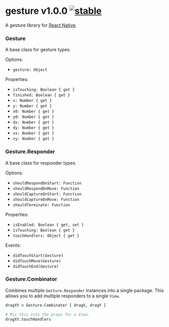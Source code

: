 
# gesture v1.0.0 [![stable](http://badges.github.io/stability-badges/dist/stable.svg)](http://github.com/badges/stability-badges)

A gesture library for [React Native](http://github.com/facebook/react-native).

### Gesture

A base class for gesture types.

Options:

- `gesture: Object`

Properties:

- `isTouching: Boolean { get }`
- `finished: Boolean { get }`
- `x: Number { get }`
- `y: Number { get }`
- `x0: Number { get }`
- `y0: Number { get }`
- `dx: Number { get }`
- `dy: Number { get }`
- `vx: Number { get }`
- `vy: Number { get }`

### Gesture.Responder

A base class for responder types.

Options:

- `shouldRespondOnStart: Function`
- `shouldRespondOnMove: Function`
- `shouldCaptureOnStart: Function`
- `shouldCaptureOnMove: Function`
- `shouldTerminate: Function`

Properties:

- `isEnabled: Boolean { get, set }`
- `isTouching: Boolean { get }`
- `touchHandlers: Object { get }`

Events:

- `didTouchStart(Gesture)`
- `didTouchMove(Gesture)`
- `didTouchEnd(Gesture)`

### Gesture.Combinator

Combines multiple `Gesture.Responder` instances into a single package. This allows you to add multiple responders to a single `View`.

```coffee
dragXY = Gesture.Combinator [ dragX, dragY ]

# Mix this into the props for a View.
dragXY.touchHandlers
```
